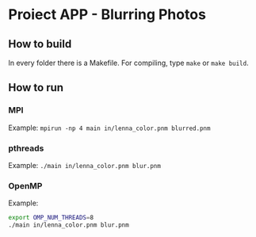 # Proiect APP - Blurring Photos

## How to build
In every folder there is a Makefile. For compiling, type `make` or `make build`.

## How to run
### MPI
Example: `mpirun -np 4 main in/lenna_color.pnm blurred.pnm`

### pthreads
Example: `./main in/lenna_color.pnm blur.pnm`

### OpenMP
Example: 
```bash
export OMP_NUM_THREADS=8
./main in/lenna_color.pnm blur.pnm
```